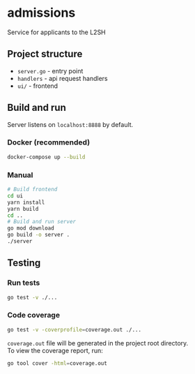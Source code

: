 # admissions

Service for applicants to the L2SH

## Project structure

- `server.go` - entry point
- `handlers` - api request handlers
- `ui/` - frontend

## Build and run

Server listens on `localhost:8888` by default.

### Docker (recommended)

```bash
docker-compose up --build
```

### Manual

```bash
# Build frontend
cd ui
yarn install
yarn build
cd ..
# Build and run server
go mod download
go build -o server .
./server
```

## Testing

### Run tests

```bash
go test -v ./...
```

### Code coverage

```bash
go test -v -coverprofile=coverage.out ./...
```

`coverage.out` file will be generated in the project root directory.  
To view the coverage report, run:

```bash
go tool cover -html=coverage.out
```
